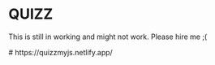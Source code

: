 # QUIZZ

This is still in working and might not work. Please hire me ;(

#   h t t p s : / / q u i z z m y j s . n e t l i f y . a p p /  
 